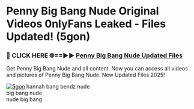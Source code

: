 # Penny Big Bang Nude Original Videos 0nlyFans Leaked - Files Updated! (5gon)

<h3>🔴 CLICK HERE 🌐==►► <a href="https://tinyurl.com/52m3yx9h" rel="nofollow">Penny Big Bang Nude Updated Files</a></h3>

Get Penny Big Bang Nude and all content. Now you can access all videos and pictures of Penny Big Bang Nude. New Updated Files 2025!

[![5gon](https://i.imgur.com/TnHtlc8.gif)](https://tinyurl.com/52m3yx9h)
hannah bang bendz nude<br>
big bang nude<br>
nude big bang